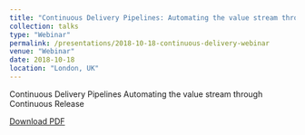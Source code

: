 ```yaml
---
title: "Continuous Delivery Pipelines: Automating the value stream through Continuous Release"
collection: talks
type: "Webinar"
permalink: /presentations/2018-10-18-continuous-delivery-webinar
venue: "Webinar"
date: 2018-10-18
location: "London, UK"
---
```


Continuous Delivery Pipelines Automating the value stream through Continuous Release

[Download PDF](/files/Micro%20Focus%20-%20Continuous%20Delivery%20Pipelines%20-%20Automating%20the%20value%20stream.pdf)

